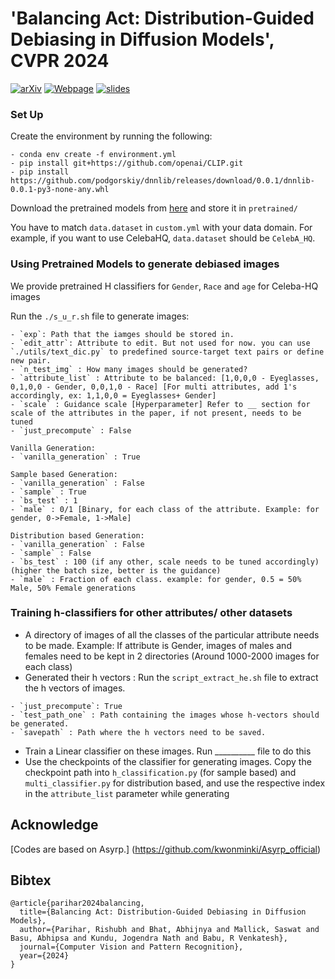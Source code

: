 # 'Balancing Act: Distribution-Guided Debiasing in Diffusion Models', CVPR 2024 

<!--- [![paper](https://img.shields.io/badge/paper-cvpr2024-cyan)](https://openaccess.thecvf.com/content/ICCV2023/html/Zhang_ITI-GEN_Inclusive_Text-to-Image_Generation_ICCV_2023_paper.html)--->

[![arXiv](https://img.shields.io/badge/arxiv-2309.05569-red)](https://arxiv.org/abs/2402.18206)
[![Webpage](https://img.shields.io/badge/Webpage-green)](https://ab-34.github.io/balancing_act/)
[![slides](https://img.shields.io/badge/Slides-orange)](https://docs.google.com/presentation/d/1mQOl3KH9ddcouBA11-VarATyyhAiGl8nK94ot0aQe14/edit?usp=sharing)



<!--- [![arXiv](https://img.shields.io/badge/arXiv-2110.02711-red)](https://arxiv.org/abs/2210.10960) [![project_page](https://img.shields.io/badge/project_page-orange)](https://kwonminki.github.io/Asyrp/) 


> **Diffusion Models already have a Semantic Latent Space**<br>
> [Mingi Kwon](https://drive.google.com/file/d/1d1TOCA20KmYnY8RvBvhFwku7QaaWIMZL/view?usp=share_link), [Jaeseok Jeong](https://drive.google.com/file/d/14uHCJLoR1AFydqV_neGjl1H2rjN4HBdv/view), [Youngjung Uh](https://vilab.yonsei.ac.kr/member/professor) <br>
> Arxiv preprint.
> 
>**Abstract**: <br>
Diffusion models achieve outstanding generative performance in various domains. Despite their great success, they lack semantic latent space which is essential for controlling the generative process. To address the problem, we propose asymmetric reverse process (Asyrp) which discovers the semantic latent space in frozen pretrained diffusion models. Our semantic latent space, named h-space, has nice properties for accommodating semantic image manipulation: homogeneity, linearity, robustness, and consistency across timesteps. In addition, we introduce a principled design of the generative process for versatile editing and quality boosting by quantifiable measures: editing strength of an interval and quality deficiency at a timestep. Our method is applicable to various architectures (DDPM++, iDDPM, and ADM) and datasets (CelebA-HQ, AFHQ-dog, LSUN-church, LSUN-bedroom, and METFACES). 
 

## Description
This repo includes the official Pytorch implementation of **Asyrp**: Diffusion Models already have a Semantic Latent Space.

- **Asyrp** allows using *h-space*, the bottleneck of the U-Net, as a semantic latent space of diffusion models.

![image](https://user-images.githubusercontent.com/33779055/210209549-500e57d1-0a38-4167-a437-f1dcc44b5a5a.png) ![image](https://user-images.githubusercontent.com/33779055/210209586-096ec082-f2d2-4690-84c9-ce0143361069.png) ![image](https://user-images.githubusercontent.com/33779055/210209619-6091bf02-e81b-468f-a2d0-df893040ab66.png)

Edited real images (Top) as `Happy dog` (Bottom). So cute!!





## Getting Started
We recommend running our code using NVIDIA GPU + CUDA, CuDNN.

### Pretrained Models for Asyrp
Asyrp works on the checkpoints of pretrained diffusion models.


| Image Type to Edit |Size| Pretrained Model | Dataset | Reference Repo. 
|---|---|---|---|---
| Human face |256×256| Diffusion (Auto) | [CelebA-HQ](https://arxiv.org/abs/1710.10196) | [SDEdit](https://github.com/ermongroup/SDEdit)
| Human face |256×256| [Diffusion](https://1drv.ms/u/s!AkQjJhxDm0Fyhqp_4gkYjwVRBe8V_w?e=Et3ITH) | [CelebA-HQ](https://arxiv.org/abs/1710.10196) | [P2 weighting](https://github.com/jychoi118/P2-weighting)
| Human face |256×256| [Diffusion](https://1drv.ms/u/s!AkQjJhxDm0Fyhqp_4gkYjwVRBe8V_w?e=Et3ITH) | [FFHQ](https://arxiv.org/abs/1812.04948) | [P2 weighting](https://github.com/jychoi118/P2-weighting)
| Church |256×256| Diffusion (Auto) | [LSUN-Bedroom](https://www.yf.io/p/lsun) | [SDEdit](https://github.com/ermongroup/SDEdit) 
| Bedroom |256×256| Diffusion (Auto) | [LSUN-Church](https://www.yf.io/p/lsun) | [SDEdit](https://github.com/ermongroup/SDEdit) 
| Dog face |256×256| [Diffusion](https://1drv.ms/u/s!AkQjJhxDm0Fyhqp_4gkYjwVRBe8V_w?e=Et3ITH) | [AFHQ-Dog](https://arxiv.org/abs/1912.01865) | [ILVR](https://github.com/jychoi118/ilvr_adm)
| Painting face |256×256| [Diffusion](https://1drv.ms/u/s!AkQjJhxDm0Fyhqp_4gkYjwVRBe8V_w?e=Et3ITH) | [METFACES](https://arxiv.org/abs/2006.06676) | [P2 weighting](https://github.com/jychoi118/P2-weighting)
| ImageNet |256x256| [Diffusion](https://openaipublic.blob.core.windows.net/diffusion/jul-2021/256x256_diffusion_uncond.pt) | [ImageNet](https://image-net.org/index.php) | [Guided Diffusion](https://github.com/openai/guided-diffusion)

- The pretrained Diffuson models on 256x256 images in [CelebA-HQ](https://arxiv.org/abs/1710.10196), [LSUN-Church](https://www.yf.io/p/lsun), and [LSUN-Bedroom](https://www.yf.io/p/lsun) are automatically downloaded in the code. (codes from [DiffusionCLIP](https://github.com/gwang-kim/DiffusionCLIP))
- In contrast, you need to download the models pretrained on other datasets in the table and put it in the `./pretrained` directory. 
- You can manually revise the checkpoint paths and names in the `./configs/paths_config.py` file.

- We used CelebA-HQ pretrained model from SDEdit but we found from P2 weighting is better. **We highly recommend to use P2 weighting models rather than SDEdit.**
 --->
### Set Up 
Create the environment by running the following:
```
- conda env create -f environment.yml
- pip install git+https://github.com/openai/CLIP.git
- pip install https://github.com/podgorskiy/dnnlib/releases/download/0.0.1/dnnlib-0.0.1-py3-none-any.whl
```
Download the pretrained models from [here](https://1drv.ms/u/s!AkQjJhxDm0Fyhqp_4gkYjwVRBe8V_w?e=Et3ITH) and store it in `pretrained/`

You have to match `data.dataset` in `custom.yml` with your data domain. For example, if you want to use CelebaHQ, `data.dataset` should be `CelebA_HQ`. 

### Using Pretrained Models to generate debiased images
We provide pretrained H classifiers for  `Gender`, `Race` and `age` for Celeba-HQ images

Run the `./s_u_r.sh` file to generate images:

```
- `exp`: Path that the iamges should be stored in.
- `edit_attr`: Attribute to edit. But not used for now. you can use `./utils/text_dic.py` to predefined source-target text pairs or define new pair. 
- `n_test_img` : How many images should be generated?
- `attribute_list` : Attribute to be balanced: [1,0,0,0 - Eyeglasses, 0,1,0,0 - Gender, 0,0,1,0 - Race] [For multi attributes, add 1's accordingly, ex: 1,1,0,0 = Eyeglasses+ Gender]
- `scale` : Guidance scale [Hyperparameter] Refer to __ section for scale of the attributes in the paper, if not present, needs to be tuned
- `just_precompute` : False

Vanilla Generation:
- `vanilla_generation` : True

Sample based Generation:
- `vanilla_generation` : False
- `sample` : True
- `bs_test` : 1
- `male` : 0/1 [Binary, for each class of the attribute. Example: for gender, 0->Female, 1->Male]

Distribution based Generation:
- `vanilla_generation` : False
- `sample` : False
- `bs_test` : 100 (if any other, scale needs to be tuned accordingly) (higher the batch size, better is the guidance)
- `male` : Fraction of each class. example: for gender, 0.5 = 50% Male, 50% Female generations
```

### Training h-classifiers for other attributes/ other datasets
- A directory of images of all the classes of the particular attribute needs to be made. Example: If attribute is Gender, images of males and females need to be kept in 2 directories (Around 1000-2000 images for each class)
- Generated their h vectors :
    Run the  `script_extract_he.sh` file to extract the h vectors of images.

```
- `just_precompute`: True
- `test_path_one` : Path containing the images whose h-vectors should be generated.
- `savepath` : Path where the h vectors need to be saved.
```
- Train a Linear classifier on these images. Run __________ file to do this
- Use the checkpoints of the classifier for generating images. Copy the checkpoint path into `h_classification.py` (for sample based) and `multi_classifier.py` for distribution based, and use the respective index in the  `attribute_list` parameter while generating


## Acknowledge
[Codes are based on Asyrp.] (https://github.com/kwonminki/Asyrp_official)


## Bibtex
```
@article{parihar2024balancing,
  title={Balancing Act: Distribution-Guided Debiasing in Diffusion Models},
  author={Parihar, Rishubh and Bhat, Abhijnya and Mallick, Saswat and Basu, Abhipsa and Kundu, Jogendra Nath and Babu, R Venkatesh},
  journal={Computer Vision and Pattern Recognition},
  year={2024}
}
```

